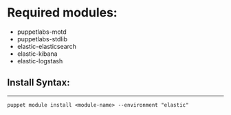 # Required modules:

 - puppetlabs-motd
 - puppetlabs-stdlib
 - elastic-elasticsearch
 - elastic-kibana
 - elastic-logstash

## Install Syntax:
---
```
puppet module install <module-name> --environment "elastic"
```